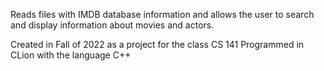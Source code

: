Reads files with IMDB database information and allows the user to search and display information about movies and actors.

Created in Fall of 2022 as a project for the class CS 141
Programmed in CLion with the language C++ 
